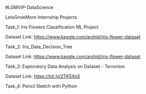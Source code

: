 #LGMVIP-DataScience

LetsGrowMore Internship Projects

Task_1: Iris Flowers Classification ML Project

Dataset Link:  https://www.kaggle.com/arshid/iris-flower-dataset

Task_2: Iris_Data_Decision_Tree

Dataset Link:  https://www.kaggle.com/arshid/iris-flower-dataset

Task_3: Exploratory Data Analysis on Dataset - Terrorism 

Dataset Link: https://bit.ly/2TK5Xn5

Task_4: Pencil Sketch with Python


